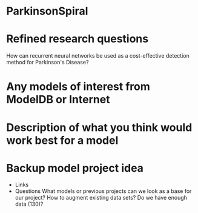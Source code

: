 # ParkinsonSpiral

# Refined research questions
How can recurrent neural networks be used as a cost-effective detection method for Parkinson's Disease? 

# Any models of interest from ModelDB or Internet

# Description of what you think would work best for a model

# Backup model project idea
- Links
- Questions
What models or previous projects can we look as a base for our project? 
How to augment existing data sets? 
Do we have enough data (130)? 
